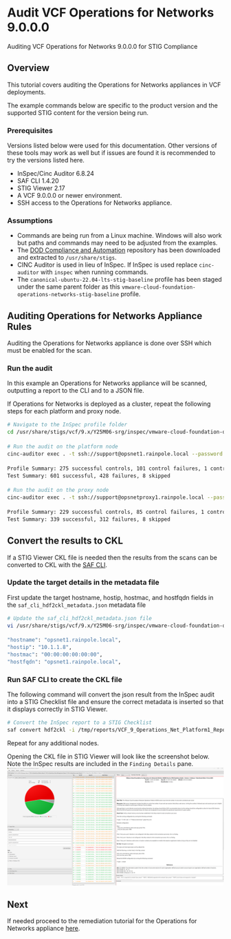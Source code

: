 # Audit VCF Operations for Networks 9.0.0.0
Auditing VCF Operations for Networks 9.0.0.0 for STIG Compliance

## Overview
This tutorial covers auditing the Operations for Networks appliances in VCF deployments.  

The example commands below are specific to the product version and the supported STIG content for the version being run.

### Prerequisites
Versions listed below were used for this documentation. Other versions of these tools may work as well but if issues are found it is recommended to try the versions listed here.  

* InSpec/Cinc Auditor 6.8.24
* SAF CLI 1.4.20
* STIG Viewer 2.17
* A VCF 9.0.0.0 or newer environment.
* SSH access to the Operations for Networks appliance.

### Assumptions
* Commands are being run from a Linux machine. Windows will also work but paths and commands may need to be adjusted from the examples.
* The [DOD Compliance and Automation](https://github.com/vmware/dod-compliance-and-automation) repository has been downloaded and extracted to `/usr/share/stigs`.
* CINC Auditor is used in lieu of InSpec. If InSpec is used replace `cinc-auditor` with `inspec` when running commands.
* The `canonical-ubuntu-22.04-lts-stig-baseline` profile has been staged under the same parent folder as this `vmware-cloud-foundation-operations-networks-stig-baseline` profile.

## Auditing Operations for Networks Appliance Rules
Auditing the Operations for Networks appliance is done over SSH which must be enabled for the scan.

### Run the audit
In this example an Operations for Networks appliance will be scanned, outputting a report to the CLI and to a JSON file.  

If Operations for Networks is deployed as a cluster, repeat the following steps for each platform and proxy node.  

```bash
# Navigate to the InSpec profile folder
cd /usr/share/stigs/vcf/9.x/Y25M06-srg/inspec/vmware-cloud-foundation-operations-networks-stig-baseline/

# Run the audit on the platform node
cinc-auditor exec . -t ssh://support@opsnet1.rainpole.local --password 'password' --show-progress --enhanced-outcomes --sudo --reporter cli json:/tmp/reports/VCF_9_Operations_Net_Platform1_Report.json

Profile Summary: 275 successful controls, 101 control failures, 1 control not reviewed, 7 controls not applicable, 0 controls have error
Test Summary: 601 successful, 428 failures, 8 skipped

# Run the audit on the proxy node
cinc-auditor exec . -t ssh://support@opsnetproxy1.rainpole.local --password 'password' --show-progress --enhanced-outcomes --sudo --controls /UBTU/ --reporter cli json:/tmp/reports/VCF_9_Operations_Net_Proxy1_Report.json

Profile Summary: 229 successful controls, 85 control failures, 1 control not reviewed, 7 controls not applicable, 0 controls have error
Test Summary: 339 successful, 312 failures, 8 skipped
```

## Convert the results to CKL
If a STIG Viewer CKL file is needed then the results from the scans can be converted to CKL with the [SAF CLI](../../../../automation-tools/safcli.md).

### Update the target details in the metadata file
First update the target hostname, hostip, hostmac, and hostfqdn fields in the `saf_cli_hdf2ckl_metadata.json` metadata file

```bash
# Update the saf_cli_hdf2ckl_metadata.json file
vi /usr/share/stigs/vcf/9.x/Y25M06-srg/inspec/vmware-cloud-foundation-operations-networks-stig-baseline/saf_cli_hdf2ckl_metadata.json

"hostname": "opsnet1.rainpole.local",
"hostip": "10.1.1.8",
"hostmac": "00:00:00:00:00:00",
"hostfqdn": "opsnet1.rainpole.local",
```

### Run SAF CLI to create the CKL file
The following command will convert the json result from the InSpec audit into a STIG Checklist file and ensure the correct metadata is inserted so that it displays correctly in STIG Viewer.  

```bash
# Convert the InSpec report to a STIG Checklist
saf convert hdf2ckl -i /tmp/reports/VCF_9_Operations_Net_Platform1_Report.json -o /tmp/reports/VCF_9_Operations_Net_Platform1_Report.ckl -m /usr/share/stigs/vcf/9.x/Y25M06-srg/inspec/vmware-cloud-foundation-operations-networks-stig-baseline/saf_cli_hdf2ckl_metadata.json
```

Repeat for any additional nodes.  

Opening the CKL file in STIG Viewer will look like the screenshot below. Note the InSpec results are included in the `Finding Details` pane.  
![STIG Viewer Checklist](../../../../../images/opsnet_audit9_ckl_screenshot.png)

## Next
If needed proceed to the remediation tutorial for the Operations for Networks appliance [here](./remediate9-opsnet.md).
